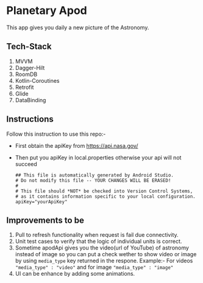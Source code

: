 # Planetary Apod

This app gives you daily a new picture of the Astronomy. 



## Tech-Stack

1. MVVM
2. Dagger-Hilt
3. RoomDB
4. Kotlin-Coroutines
5. Retrofit
6. Glide
7. DataBinding



## Instructions

Follow this instruction to use this repo:-

- First obtain the apiKey from https://api.nasa.gov/

- Then put you apiKey in local.properties otherwise your api will not succeed
   

  ```properties
  ## This file is automatically generated by Android Studio.
  # Do not modify this file -- YOUR CHANGES WILL BE ERASED!
  #
  # This file should *NOT* be checked into Version Control Systems,
  # as it contains information specific to your local configuration.
  apiKey="yourApiKey"
  ```



## Improvements to be

1. Pull to refresh functionality when request is fail due connectivity.
2. Unit test cases to verify that the logic of individual units is correct.
3. Sometime apodApi gives you the video(url of YouTube) of astronomy instead of image so you can put a check wether to show video or image by using `media_type` key returned in the respone.
   Example:- For videos `"media_type" : "video"` and for image  `"media_type" : "image"` 
4. UI can be enhance by adding some animations.
